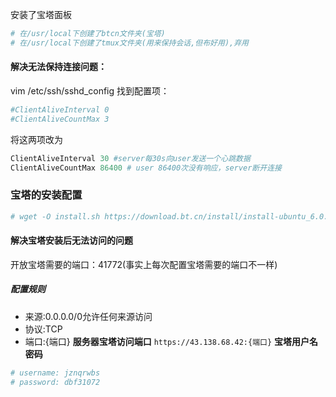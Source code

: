 安装了宝塔面板

```python
# 在/usr/local下创建了btcn文件夹(宝塔)
# 在/usr/local下创建了tmux文件夹(用来保持会话,但布好用),弃用
```

#### 解决无法保持连接问题：
vim /etc/ssh/sshd_config
找到配置项：
```python 
#ClientAliveInterval 0
#ClientAliveCountMax 3
```
将这两项改为
```python
ClientAliveInterval 30 #server每30s向user发送一个心跳数据
ClientAliveCountMax 86400 # user 86400次没有响应，server断开连接
```

### 宝塔的安装配置
```python
# wget -O install.sh https://download.bt.cn/install/install-ubuntu_6.0.sh && sudo bash install.sh ed8484bec
```

#### 解决宝塔安装后无法访问的问题
开放宝塔需要的端口：41772(事实上每次配置宝塔需要的端口不一样)
##### 配置规则 
- 来源:0.0.0.0/0允许任何来源访问
- 协议:TCP
- 端口:{端口}
**服务器宝塔访问端口**
`https://43.138.68.42:{端口}`
**宝塔用户名密码**
```python
# username: jznqrwbs
# password: dbf31072
```



